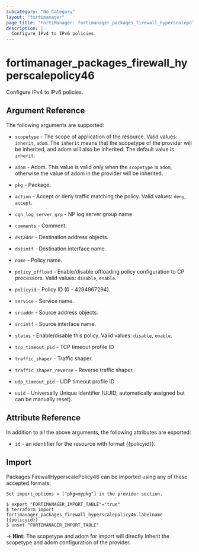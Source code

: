 ```yaml
---
subcategory: "No Category"
layout: "fortimanager"
page_title: "FortiManager: fortimanager_packages_firewall_hyperscalepolicy46"
description: |-
  Configure IPv4 to IPv6 policies.
---
```


# fortimanager_packages_firewall_hyperscalepolicy46
Configure IPv4 to IPv6 policies.

## Argument Reference


The following arguments are supported:

* `scopetype` - The scope of application of the resource. Valid values: `inherit`, `adom`. The `inherit` means that the scopetype of the provider will be inherited, and adom will also be inherited. The default value is `inherit`.
* `adom` - Adom. This value is valid only when the `scopetype` is `adom`, otherwise the value of adom in the provider will be inherited.
* `pkg` - Package.

* `action` - Accept or deny traffic matching the policy. Valid values: `deny`, `accept`.

* `cgn_log_server_grp` - NP log server group name
* `comments` - Comment.
* `dstaddr` - Destination address objects.
* `dstintf` - Destination interface name.
* `name` - Policy name.
* `policy_offload` - Enable/disable offloading policy configuration to CP processors. Valid values: `disable`, `enable`.

* `policyid` - Policy ID (0 - 4294967294).
* `service` - Service name.
* `srcaddr` - Source address objects.
* `srcintf` - Source interface name.
* `status` - Enable/disable this policy. Valid values: `disable`, `enable`.

* `tcp_timeout_pid` - TCP timeout profile ID
* `traffic_shaper` - Traffic shaper.
* `traffic_shaper_reverse` - Reverse traffic shaper.
* `udp_timeout_pid` - UDP timeout profile ID
* `uuid` - Universally Unique Identifier (UUID; automatically assigned but can be manually reset).


## Attribute Reference

In addition to all the above arguments, the following attributes are exported:
* `id` - an identifier for the resource with format {{policyid}}.

## Import

Packages FirewallHyperscalePolicy46 can be imported using any of these accepted formats:
```
Set import_options = ["pkg=mypkg"] in the provider section.

$ export "FORTIMANAGER_IMPORT_TABLE"="true"
$ terraform import fortimanager_packages_firewall_hyperscalepolicy46.labelname {{policyid}}
$ unset "FORTIMANAGER_IMPORT_TABLE"
```
-> **Hint:** The scopetype and adom for import will directly inherit the scopetype and adom configuration of the provider.
